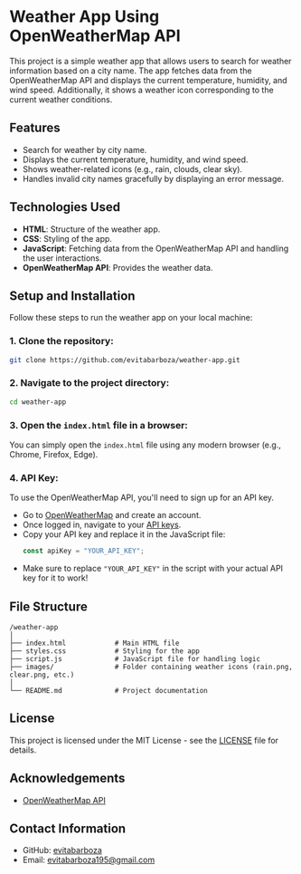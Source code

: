 # Weather App Using OpenWeatherMap API

This project is a simple weather app that allows users to search for weather information based on a city name. The app fetches data from the OpenWeatherMap API and displays the current temperature, humidity, and wind speed. Additionally, it shows a weather icon corresponding to the current weather conditions.

## Features

- Search for weather by city name.
- Displays the current temperature, humidity, and wind speed.
- Shows weather-related icons (e.g., rain, clouds, clear sky).
- Handles invalid city names gracefully by displaying an error message.

## Technologies Used

- **HTML**: Structure of the weather app.
- **CSS**: Styling of the app.
- **JavaScript**: Fetching data from the OpenWeatherMap API and handling the user interactions.
- **OpenWeatherMap API**: Provides the weather data.

## Setup and Installation

Follow these steps to run the weather app on your local machine:

### 1. Clone the repository:
```bash
git clone https://github.com/evitabarboza/weather-app.git
```

### 2. Navigate to the project directory:
```bash
cd weather-app
```

### 3. Open the `index.html` file in a browser:
You can simply open the `index.html` file using any modern browser (e.g., Chrome, Firefox, Edge).

### 4. API Key:
To use the OpenWeatherMap API, you'll need to sign up for an API key.

- Go to [OpenWeatherMap](https://openweathermap.org/) and create an account.
- Once logged in, navigate to your [API keys](https://home.openweathermap.org/api_keys).
- Copy your API key and replace it in the JavaScript file:
  ```javascript
  const apiKey = "YOUR_API_KEY";
  ```
- Make sure to replace `"YOUR_API_KEY"` in the script with your actual API key for it to work!


## File Structure

```
/weather-app
│
├── index.html            # Main HTML file
├── styles.css            # Styling for the app
├── script.js             # JavaScript file for handling logic
├── images/               # Folder containing weather icons (rain.png, clear.png, etc.)
│
└── README.md             # Project documentation
```

## License

This project is licensed under the MIT License - see the [LICENSE](LICENSE) file for details.

## Acknowledgements

- [OpenWeatherMap API](https://openweathermap.org/)

## Contact Information

- GitHub: [evitabarboza](https://github.com/evitabarboza)
- Email: evitabarboza195@gmail.com
```

